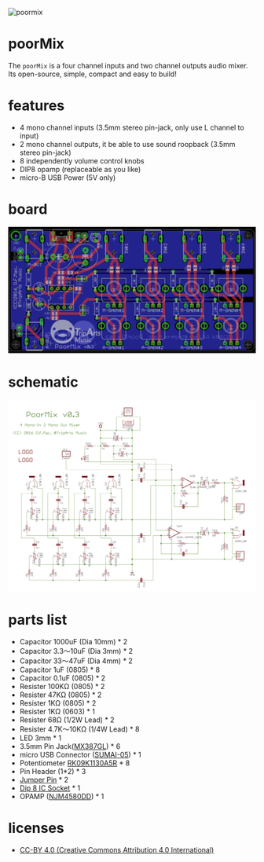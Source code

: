 ![poormix](./poormix.png)

# poorMix

The `poorMix` is a four channel inputs and two channel outputs audio mixer.
Its open-source, simple, compact and easy to build!

# features

- 4 mono channel inputs (3.5mm stereo pin-jack, only use L channel to input)
- 2 mono channel outputs, it be able to use sound roopback (3.5mm stereo pin-jack) 
- 8 independently volume control knobs 
- DIP8 opamp (replaceable as you like)
- micro-B USB Power (5V only)

# board

![board](./board.png)

# schematic

![schematic](./matrix3.png)

# parts list

- Capacitor 1000uF (Dia 10mm) * 2
- Capacitor 3.3〜10uF (Dia 3mm) * 2
- Capacitor 33〜47uF (Dia 4mm) * 2
- Capacitor 1uF (0805) * 8
- Capacitor 0.1uF (0805)  * 2
- Resister 100KΩ (0805) * 2
- Resister 47KΩ (0805) * 2
- Resister 1KΩ (0805) * 2
- Resister 1KΩ (0603) * 1
- Resister 68Ω (1/2W Lead) * 2
- Resister 4.7K〜10KΩ (1/4W Lead) * 8
- LED 3mm * 1
- 3.5mm Pin Jack([MX387GL](http://www.marutsu.co.jp/pc/i/36004/)) * 6
- micro USB Connector ([SUMAI-05](https://ja.aliexpress.com/item/Free-shipping-100pcs-lot-4-feet-DIP-5P-SMD-Micro-USB-Connector-V8-Port-Charge-Socket/32214653369.html?spm=2114.13010608.0.0.Jl93ED)) * 1
- Potentiometer [RK09K1130A5R](http://www.alps.com/prod/info/J/HTML/Potentiometer/RotaryPotentiometers/RK09K/RK09K1130A5R.html) * 8
- Pin Header (1*2) * 3
- [Jumper Pin](http://akizukidenshi.com/catalog/g/gP-03688/) * 2
- [Dip 8 IC Socket](http://akizukidenshi.com/catalog/g/gP-00035/) * 1
- OPAMP ([NJM4580DD](http://akizukidenshi.com/catalog/g/gI-00069/)) * 1

# licenses

- [CC-BY 4.0 (Creative Commons Attribution 4.0 International)](https://creativecommons.org/licenses/by/4.0/legalcode)
